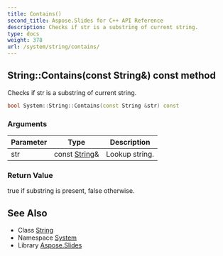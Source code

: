 ```yaml
---
title: Contains()
second_title: Aspose.Slides for C++ API Reference
description: Checks if str is a substring of current string.
type: docs
weight: 378
url: /system/string/contains/
---
```

## String::Contains(const String\&) const method


Checks if str is a substring of current string.

```cpp
bool System::String::Contains(const String &str) const
```


### Arguments

| Parameter | Type | Description |
| --- | --- | --- |
| str | const [String](../)\& | Lookup string. |

### Return Value

true if substring is present, false otherwise.

## See Also

* Class [String](../)
* Namespace [System](../../)
* Library [Aspose.Slides](../../../)